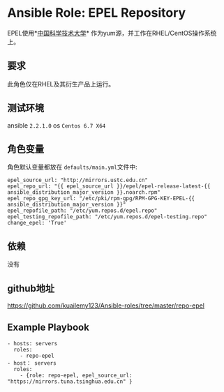 # Ansible Role: EPEL Repository

EPEL使用*[中国科学技术大学](http://mirrors.ustc.edu.cn/)* 作为yum源，并工作在RHEL/CentOS操作系统上。

## 要求

此角色仅在RHEL及其衍生产品上运行。

## 测试环境

ansible `2.2.1.0`
os `Centos 6.7 X64`

## 角色变量

角色默认变量都放在 `defaults/main.yml`文件中:

    epel_source_url: "http://mirrors.ustc.edu.cn"
    epel_repo_url: "{{ epel_source_url }}/epel/epel-release-latest-{{ ansible_distribution_major_version }}.noarch.rpm"
    epel_repo_gpg_key_url: "/etc/pki/rpm-gpg/RPM-GPG-KEY-EPEL-{{ ansible_distribution_major_version }}"
    epel_repofile_path: "/etc/yum.repos.d/epel.repo"
    epel_testing_repofile_path: "/etc/yum.repos.d/epel-testing.repo"
    change_epel: 'True'


## 依赖

没有

## github地址
https://github.com/kuailemy123/Ansible-roles/tree/master/repo-epel

## Example Playbook

    - hosts: servers
      roles:
        - repo-epel
    - host： servers
      roles:
        - {role: repo-epel, epel_source_url: "https://mirrors.tuna.tsinghua.edu.cn" }
